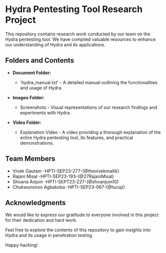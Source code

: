 # Hydra Pentesting Tool Research Project

This repository contains research work conducted by our team on the Hydra pentesting tool. We have compiled valuable resources to enhance our understanding of Hydra and its applications.

## Folders and Contents

- **Document Folder:**
  - 'hydra_manual.txt' - A detailed manual outlining the functionalities and usage of Hydra.

- **Images Folder:**
  - Screenshots - Visual representations of our research findings and experiments with Hydra.

- **Video Folder:**
  - Explanation Video - A video providing a thorough explanation of the entire Hydra pentesting tool, its features, and practical demonstrations.

## Team Members

- Vivek Gautam -HPTI-SEP23-277-(@thevivekmallik)
- Rajani Misal -HPTI-SEP23-193-(@27RajaniMisal)
- Shoana Anjum -HPTI-SEPT23-227-(@shoanjum10)
- Chukwunonso Agbakoba -HPTI-SEP23-067-(@lucqz)

## Acknowledgments

We would like to express our gratitude to everyone involved in this project for their dedication and hard work.

Feel free to explore the contents of this repository to gain insights into Hydra and its usage in penetration testing.

Happy hacking!
